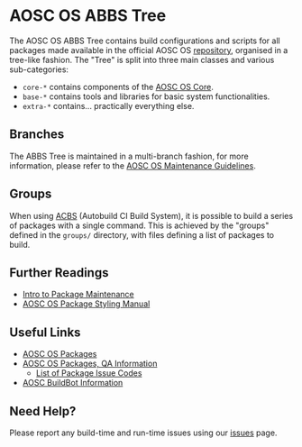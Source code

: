 AOSC OS ABBS Tree
=================

The AOSC OS ABBS Tree contains build configurations and scripts
for all packages made available in the official AOSC OS
[repository](https://repo.aosc.io), organised in a tree-like fashion. The "Tree"
is split into three main classes and various sub-categories:

- `core-*` contains components of the [AOSC OS Core](README.CORE.md).
- `base-*` contains tools and libraries for basic system functionalities.
- `extra-*` contains... practically everything else.

Branches
--------

The ABBS Tree is maintained in a multi-branch fashion, for more information,
please refer to the [AOSC OS Maintenance Guidelines](https://wiki.aosc.io/developer/packaging/topic-based-maintenance-guideline).

Groups
------

When using [ACBS](https://github.com/AOSC-Dev/acbs/) (Autobuild CI Build System),
it is possible to build a series of packages with a single command. This is
achieved by the "groups" defined in the `groups/` directory, with files defining
a list of packages to build.

Further Readings
----------------

- [Intro to Package Maintenance](https://wiki.aosc.io/developer/packaging/basics)
- [AOSC OS Package Styling Manual](https://wiki.aosc.io/developer/packaging/package-styling-manual)

Useful Links
------------

- [AOSC OS Packages](https://packages.aosc.io/)
- [AOSC OS Packages, QA Information](https://packages.aosc.io/qa/)
    - [List of Package Issue Codes](https://wiki.aosc.io/developer/packaging/qa-issue-codes)
- [AOSC BuildBot Information](https://wiki.aosc.io/developer/infrastructure/buildbots)

Need Help?
----------

Please report any build-time and run-time issues using our
[issues](https://github.com/AOSC-Dev/aosc-os-abbs/issues/new/choose) page.
